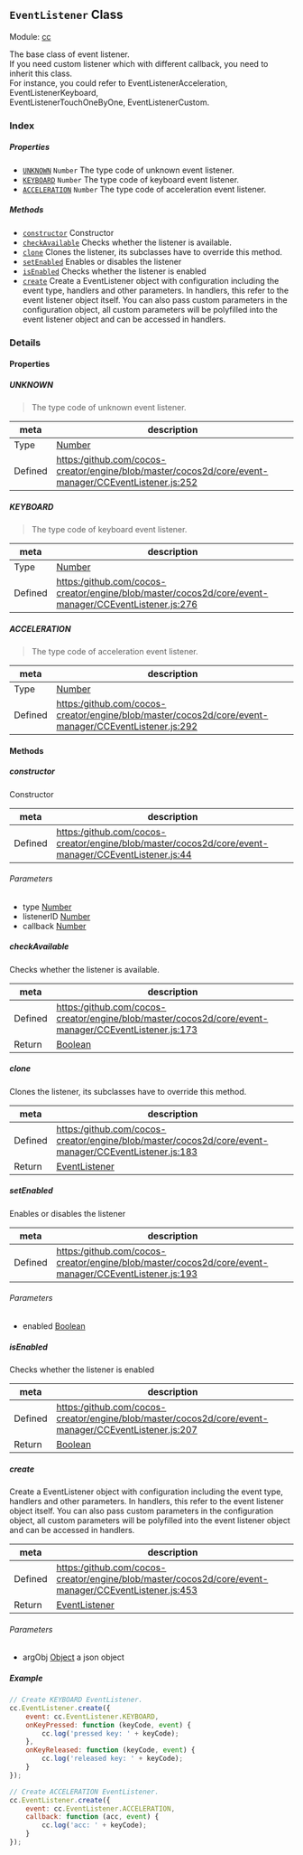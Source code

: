 ## `EventListener` Class



Module: [cc](../modules/cc.md)




<p>
    The base class of event listener.                                                                        <br/>
    If you need custom listener which with different callback, you need to inherit this class.               <br/>
    For instance, you could refer to EventListenerAcceleration, EventListenerKeyboard,                       <br/>
     EventListenerTouchOneByOne, EventListenerCustom.
</p>

### Index

##### Properties

  - [`UNKNOWN`](#unknown) `Number` The type code of unknown event listener.
  - [`KEYBOARD`](#keyboard) `Number` The type code of keyboard event listener.
  - [`ACCELERATION`](#acceleration) `Number` The type code of acceleration event listener.



##### Methods

  - [`constructor`](#constructor) Constructor
  - [`checkAvailable`](#checkavailable) Checks whether the listener is available.
  - [`clone`](#clone) Clones the listener, its subclasses have to override this method.
  - [`setEnabled`](#setenabled) Enables or disables the listener
  - [`isEnabled`](#isenabled) Checks whether the listener is enabled
  - [`create`](#create) Create a EventListener object with configuration including the event type, handlers and other parameters.
In handlers, this refer to the event listener object itself.
You can also pass custom parameters in the configuration object,
all custom parameters will be polyfilled into the event listener object and can be accessed in handlers.



### Details


#### Properties


##### UNKNOWN

> The type code of unknown event listener.

| meta | description |
|------|-------------|
| Type | <a href="https://developer.mozilla.org/en/JavaScript/Reference/Global_Objects/Number" class="crosslink external" target="_blank">Number</a> |
| Defined | [https:/github.com/cocos-creator/engine/blob/master/cocos2d/core/event-manager/CCEventListener.js:252](https:/github.com/cocos-creator/engine/blob/master/cocos2d/core/event-manager/CCEventListener.js#L252) |



##### KEYBOARD

> The type code of keyboard event listener.

| meta | description |
|------|-------------|
| Type | <a href="https://developer.mozilla.org/en/JavaScript/Reference/Global_Objects/Number" class="crosslink external" target="_blank">Number</a> |
| Defined | [https:/github.com/cocos-creator/engine/blob/master/cocos2d/core/event-manager/CCEventListener.js:276](https:/github.com/cocos-creator/engine/blob/master/cocos2d/core/event-manager/CCEventListener.js#L276) |



##### ACCELERATION

> The type code of acceleration event listener.

| meta | description |
|------|-------------|
| Type | <a href="https://developer.mozilla.org/en/JavaScript/Reference/Global_Objects/Number" class="crosslink external" target="_blank">Number</a> |
| Defined | [https:/github.com/cocos-creator/engine/blob/master/cocos2d/core/event-manager/CCEventListener.js:292](https:/github.com/cocos-creator/engine/blob/master/cocos2d/core/event-manager/CCEventListener.js#L292) |






<!-- Method Block -->
#### Methods


##### constructor

Constructor

| meta | description |
|------|-------------|
| Defined | [https:/github.com/cocos-creator/engine/blob/master/cocos2d/core/event-manager/CCEventListener.js:44](https:/github.com/cocos-creator/engine/blob/master/cocos2d/core/event-manager/CCEventListener.js#L44) |

###### Parameters
- type <a href="https://developer.mozilla.org/en/JavaScript/Reference/Global_Objects/Number" class="crosslink external" target="_blank">Number</a> 
- listenerID <a href="https://developer.mozilla.org/en/JavaScript/Reference/Global_Objects/Number" class="crosslink external" target="_blank">Number</a> 
- callback <a href="https://developer.mozilla.org/en/JavaScript/Reference/Global_Objects/Number" class="crosslink external" target="_blank">Number</a> 


##### checkAvailable

Checks whether the listener is available.

| meta | description |
|------|-------------|
| Defined | [https:/github.com/cocos-creator/engine/blob/master/cocos2d/core/event-manager/CCEventListener.js:173](https:/github.com/cocos-creator/engine/blob/master/cocos2d/core/event-manager/CCEventListener.js#L173) |
| Return 		 | <a href="https://developer.mozilla.org/en/JavaScript/Reference/Global_Objects/Boolean" class="crosslink external" target="_blank">Boolean</a> 



##### clone

Clones the listener, its subclasses have to override this method.

| meta | description |
|------|-------------|
| Defined | [https:/github.com/cocos-creator/engine/blob/master/cocos2d/core/event-manager/CCEventListener.js:183](https:/github.com/cocos-creator/engine/blob/master/cocos2d/core/event-manager/CCEventListener.js#L183) |
| Return 		 | <a href="../classes/EventListener.html" class="crosslink">EventListener</a> 



##### setEnabled

Enables or disables the listener

| meta | description |
|------|-------------|
| Defined | [https:/github.com/cocos-creator/engine/blob/master/cocos2d/core/event-manager/CCEventListener.js:193](https:/github.com/cocos-creator/engine/blob/master/cocos2d/core/event-manager/CCEventListener.js#L193) |

###### Parameters
- enabled <a href="https://developer.mozilla.org/en/JavaScript/Reference/Global_Objects/Boolean" class="crosslink external" target="_blank">Boolean</a> 


##### isEnabled

Checks whether the listener is enabled

| meta | description |
|------|-------------|
| Defined | [https:/github.com/cocos-creator/engine/blob/master/cocos2d/core/event-manager/CCEventListener.js:207](https:/github.com/cocos-creator/engine/blob/master/cocos2d/core/event-manager/CCEventListener.js#L207) |
| Return 		 | <a href="https://developer.mozilla.org/en/JavaScript/Reference/Global_Objects/Boolean" class="crosslink external" target="_blank">Boolean</a> 



##### create

Create a EventListener object with configuration including the event type, handlers and other parameters.
In handlers, this refer to the event listener object itself.
You can also pass custom parameters in the configuration object,
all custom parameters will be polyfilled into the event listener object and can be accessed in handlers.

| meta | description |
|------|-------------|
| Defined | [https:/github.com/cocos-creator/engine/blob/master/cocos2d/core/event-manager/CCEventListener.js:453](https:/github.com/cocos-creator/engine/blob/master/cocos2d/core/event-manager/CCEventListener.js#L453) |
| Return 		 | <a href="../classes/EventListener.html" class="crosslink">EventListener</a> 

###### Parameters
- argObj <a href="https://developer.mozilla.org/en/JavaScript/Reference/Global_Objects/Object" class="crosslink external" target="_blank">Object</a> a json object

##### Example

```js
// Create KEYBOARD EventListener.
cc.EventListener.create({
    event: cc.EventListener.KEYBOARD,
    onKeyPressed: function (keyCode, event) {
        cc.log('pressed key: ' + keyCode);
    },
    onKeyReleased: function (keyCode, event) {
        cc.log('released key: ' + keyCode);
    }
});

// Create ACCELERATION EventListener.
cc.EventListener.create({
    event: cc.EventListener.ACCELERATION,
    callback: function (acc, event) {
        cc.log('acc: ' + keyCode);
    }
});
```


